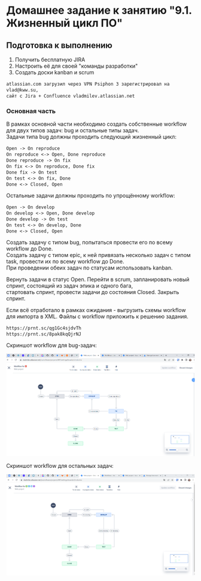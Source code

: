 # Домашнее задание к занятию "9.1. Жизненный цикл ПО"

## Подготовка к выполнению

1. Получить бесплатную JIRA  
2. Настроить её для своей "команды разработки"  
3. Создать доски kanban и scrum  

```
atlassian.com загрузил через VPN Psiphon 3 зарегистрировал на vlad@kww.su, 
сайт с Jira + Confluence vladmilev.atlassian.net  
```

### Основная часть
В рамках основной части необходимо создать собственные workflow для двух типов задач: bug и остальные типы задач.   
Задачи типа bug должны проходить следующий жизненный цикл:  
```
Open -> On reproduce
On reproduce <-> Open, Done reproduce
Done reproduce -> On fix
On fix <-> On reproduce, Done fix
Done fix -> On test
On test <-> On fix, Done
Done <-> Closed, Open
```
Остальные задачи должны проходить по упрощённому workflow:  
```
Open -> On develop
On develop <-> Open, Done develop
Done develop -> On test
On test <-> On develop, Done
Done <-> Closed, Open
```
Создать задачу с типом bug, попытаться провести его по всему workflow до Done.  
Создать задачу с типом epic, к ней привязать несколько задач с типом task, провести их по всему workflow до Done.  
При проведении обеих задач по статусам использовать kanban.  

Вернуть задачи в статус Open. Перейти в scrum, запланировать новый спринт, состоящий из задач эпика и одного бага,  
стартовать спринт, провести задачи до состояния Closed. Закрыть спринт.

Если всё отработало в рамках ожидания - выгрузить схемы workflow для импорта в XML. Файлы с workflow приложить к решению задания.
```
https://prnt.sc/qg1Gc4sjdvTh
https://prnt.sc/8pak8kqQjrNJ
```
Скриншот workflow для bug-задач: 
<p align="center">
  <img src="./workflow1.png">
</p>

Скриншот workflow для остальных задач: 
<p align="center">
  <img src="./workflow2.png">
</p>

